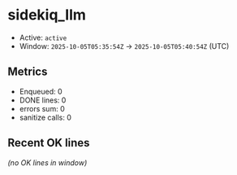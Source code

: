 # sidekiq_llm

- Active: `active`
- Window: `2025-10-05T05:35:54Z` → `2025-10-05T05:40:54Z` (UTC)

## Metrics
- Enqueued: 0
- DONE lines: 0
- errors sum: 0
- sanitize calls: 0

## Recent OK lines
_(no OK lines in window)_
